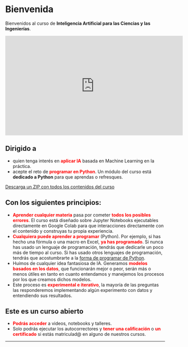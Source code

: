 # Bienvenida

Bienvenidos al curso de **Inteligencia Artificial para las Ciencias y las Ingenierías**. 

<center>
<iframe width="560" height="315"
src="https://www.youtube.com/embed/7zkdXumgkVk" 
frameborder="0" 
allow="accelerometer; autoplay; encrypted-media; gyroscope; picture-in-picture" 
allowfullscreen></iframe>
</center>


## Dirigido a
- quien tenga interés en <font color="red">**aplicar IA**</font> basada en Machine Learning en la práctica.
- acepte el reto de <font color="red">**programar en Python**</font>. Un módulo del curso está **dedicado a Python** para que aprendas o refresques.

[Descarga un ZIP con todos los contenidos del curso](https://github.com/rramosp/20201.xai4eng/archive/master.zip)

## Con los siguientes principios:

- <font color="red">**Aprender cualquier materia**</font> pasa por cometer <font color="red">**todos los posibles errores**</font>. El curso está diseñado sobre Jupyter Notebooks ejecutables directamente en Google Colab para que interacciones directamente con el contenido y construyas tu propia experiencia.
- <font color="red">**Cualquiera puede aprender a programar**</font> (Python). Por ejemplo, si has hecho una fórmula o una macro en Excel, <font color="red">**ya has programado**</font>. Si nunca has usado un lenguaje de programación, tendrás que dedicarle un poco más de tiempo al curso. Si has usado otros lenguajes de programación, tendrás que acostumbrarte a la [forma de programar de Python](https://www.houseofbots.com/news-detail/12008-1-some-features-which-will-make-python-different-from-other-programming-languages).
- Huímos de cualquier idea fantasiosa de IA.  Generamos <font color="red">**modelos basados en los datos**</font>, que funcionarán mejor o peor, serán más o menos útiles en tanto en cuanto entendamos y manejemos los procesos por los que creamos dichos modelos.
- Este proceso es <font color="red">**experimental e iterativo**</font>, la mayoría de las preguntas las responderemos implementando algún experimento con datos y entendiendo sus resultados.

## Este es un curso abierto
- <font color="red">**Podrás acceder**</font> a videos, notebooks y talleres.
- Solo podrás ejecutar los autocorrectores y <font color="red">**tener una calificación**</font> o <font color="red">**un certificado**</font> si estás matriculad@ en alguno de nuestros cursos.

----


